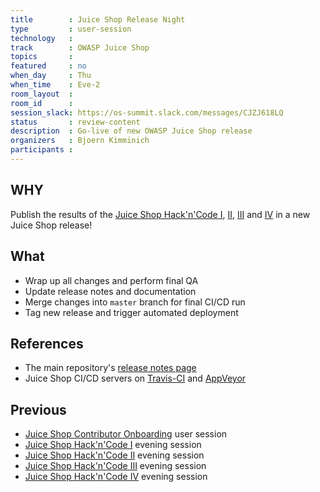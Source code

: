 ```yaml
---
title        : Juice Shop Release Night
type         : user-session
technology   :
track        : OWASP Juice Shop
topics       :
featured     : no
when_day     : Thu
when_time    : Eve-2
room_layout  :
room_id      :
session_slack: https://os-summit.slack.com/messages/CJZJ618LQ
status       : review-content
description  : Go-live of new OWASP Juice Shop release
organizers   : Bjoern Kimminich
participants :
---
```


## WHY

Publish the results of the [Juice Shop Hack'n'Code I](/tracks/owasp-juice-shop/working-sessions/juice-shop-hackathon1/), [II](/tracks/owasp-juice-shop/working-sessions/juice-shop-hackathon2/), [III](/tracks/owasp-juice-shop/working-sessions/juice-shop-hackathon3/) and [IV](/tracks/owasp-juice-shop/working-sessions/juice-shop-hackathon4/) in a new Juice Shop release!

## What

* Wrap up all changes and perform final QA
* Update release notes and documentation
* Merge changes into `master` branch for final CI/CD run
* Tag new release and trigger automated deployment

## References
          
* The main repository's [release notes page](https://github.com/bkimminich/juice-shop/releases)
* Juice Shop CI/CD servers on [Travis-CI](https://travis-ci.org/bkimminich/juice-shop) and [AppVeyor](https://ci.appveyor.com/project/bkimminich/juice-shop)

## Previous

* [Juice Shop Contributor Onboarding](/tracks/owasp-juice-shop/user-sessions/juice-shop-contributor-onboarding/) user session
* [Juice Shop Hack'n'Code I](/tracks/owasp-juice-shop/working-sessions/juice-shop-hackathon1/) evening session
* [Juice Shop Hack'n'Code II](/tracks/owasp-juice-shop/working-sessions/juice-shop-hackathon2/) evening session
* [Juice Shop Hack'n'Code III](/tracks/owasp-juice-shop/working-sessions/juice-shop-hackathon3/) evening session
* [Juice Shop Hack'n'Code IV](/tracks/owasp-juice-shop/working-sessions/juice-shop-hackathon4/) evening session
